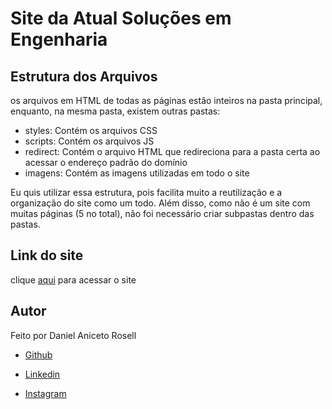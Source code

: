 # Site da Atual Soluções em Engenharia

## Estrutura dos Arquivos

os arquivos em HTML de todas as páginas estão inteiros na pasta principal, enquanto, na mesma pasta, existem outras pastas:
- styles: Contém os arquivos CSS
- scripts: Contém os arquivos JS
- redirect: Contém o arquivo HTML que redireciona para a pasta certa ao acessar o endereço padrão do domínio 
- imagens: Contém as imagens utilizadas em todo o site 

Eu quis utilizar essa estrutura, pois facilita muito a reutilização e a organização do site como um todo. Além disso, como não é um site com muitas páginas (5 no total), não foi necessário criar subpastas dentro das pastas.

## Link do site
clique [aqui](https://www.atualsolucoes.com.br) para acessar o site

## Autor
Feito por Daniel Aniceto Rosell

- [Github](https://github.com/DanielRosell06)

- [Linkedin](https://www.linkedin.com/in/daniel-rosell-48bb48305/)

- [Instagram](https://www.instagram.com/daniel_rosell_06/)